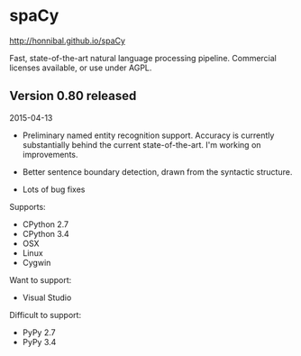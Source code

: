 spaCy
=====

http://honnibal.github.io/spaCy

Fast, state-of-the-art natural language processing pipeline. Commercial licenses available, or use under AGPL.

Version 0.80 released
---------------------

2015-04-13

* Preliminary named entity recognition support. Accuracy is currently
  substantially behind the current state-of-the-art. I'm working on
  improvements. 

* Better sentence boundary detection, drawn from the syntactic structure.

* Lots of bug fixes


Supports:

* CPython 2.7
* CPython 3.4
* OSX
* Linux 
* Cygwin

Want to support:

* Visual Studio

Difficult to support:

* PyPy 2.7
* PyPy 3.4

